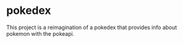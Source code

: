 # pokedex
This project is a reimagination of a pokedex that provides info about pokemon with the pokeapi.
